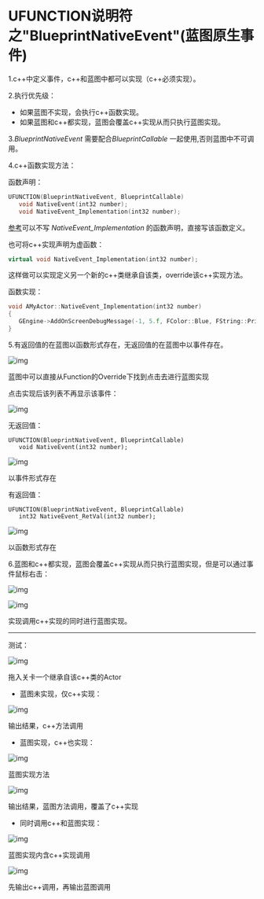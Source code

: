 # UFUNCTION说明符之"BlueprintNativeEvent"(蓝图原生事件)

1.c++中定义事件，c++和蓝图中都可以实现（c++必须实现）。

2.执行优先级：

- 如果蓝图不实现，会执行c++函数实现。
- 如果蓝图和c++都实现，蓝图会覆盖c++实现从而只执行蓝图实现。

3.*BlueprintNativeEvent* 需要配合*BlueprintCallable* 一起使用,否则蓝图中不可调用。

4.c++函数实现方法：

函数声明：

```cpp
UFUNCTION(BlueprintNativeEvent, BlueprintCallable)
   void NativeEvent(int32 number);
   void NativeEvent_Implementation(int32 number);
```

[参考](https://link.zhihu.com/?target=https%3A//www.bilibili.com/read/cv9583709%3Fspm_id_from%3D333.999.0.0)可以不写 *NativeEvent_Implementation* 的函数声明，直接写该函数定义。

也可将c++实现声明为虚函数：

```cpp
virtual void NativeEvent_Implementation(int32 number);
```

这样做可以实现定义另一个新的c++类继承自该类，override该c++实现方法。

函数实现：

```cpp
void AMyActor::NativeEvent_Implementation(int32 number)
{
   GEngine->AddOnScreenDebugMessage(-1, 5.f, FColor::Blue, FString::Printf(TEXT("NativeEvent C++ Call  number:%d"), number));
}
```

5.有返回值的在蓝图以函数形式存在，无返回值的在蓝图中以事件存在。

![img](https://pic2.zhimg.com/80/v2-6dce941b49d4f7d00b44fbaf4ceb9f29_720w.webp)

蓝图中可以直接从Function的Override下找到点击去进行蓝图实现

点击实现后该列表不再显示该事件：

![img](https://pic4.zhimg.com/80/v2-f2c4b09decaf53294a0de5cc03d7db9b_720w.webp)

无返回值：

```text
UFUNCTION(BlueprintNativeEvent, BlueprintCallable)
   void NativeEvent(int32 number);
```

![img](https://pic1.zhimg.com/80/v2-11e9fdb179a1fc45e4b5bb34f50c7564_720w.webp)

以事件形式存在

有返回值：

```text
UFUNCTION(BlueprintNativeEvent, BlueprintCallable)
   int32 NativeEvent_RetVal(int32 number);
```

![img](https://pic3.zhimg.com/80/v2-7447a1bf89e9b83865361a37cb4133e6_720w.webp)

以函数形式存在

6.蓝图和c++都实现，蓝图会覆盖c++实现从而只执行蓝图实现，但是可以通过事件鼠标右击：

![img](https://pic2.zhimg.com/80/v2-d6ae382b6b3228c908ddbd48586cab91_720w.webp)

![img](https://pic2.zhimg.com/80/v2-ac9d8db45b605054df1259db1e0df509_720w.webp)

实现调用c++实现的同时进行蓝图实现。

------

测试：

![img](https://pic2.zhimg.com/80/v2-b9e2e2a4622478ee5c26622ce5e99d8d_720w.webp)

拖入关卡一个继承自该c++类的Actor

- 蓝图未实现，仅c++实现：

![img](https://pic1.zhimg.com/80/v2-e0d0df9a39d97c18b5aa028e1b6f9a84_720w.webp)

输出结果，c++方法调用

- 蓝图实现，c++也实现：

![img](https://pic4.zhimg.com/80/v2-7596a1d7830e6e6ff9c2a87a71d36563_720w.webp)

蓝图实现方法

![img](https://pic3.zhimg.com/80/v2-d5734e2696bdb1d97b508ef16e1f366a_720w.webp)

输出结果，蓝图方法调用，覆盖了c++实现

- 同时调用c++和蓝图实现：

![img](https://pic3.zhimg.com/80/v2-374db220e9e06b9d410821a2b0abe802_720w.webp)

蓝图实现内含c++实现调用

![img](https://pic3.zhimg.com/80/v2-6917484615d99f7ffec1fb69960ddf32_720w.webp)

先输出c++调用，再输出蓝图调用